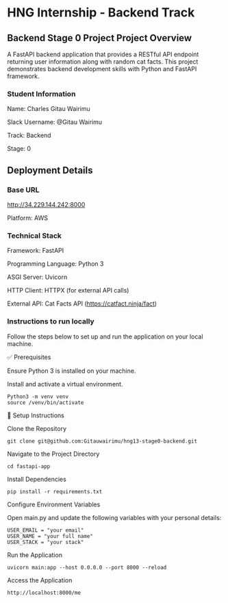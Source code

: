 
# HNG Internship - Backend Track

## Backend Stage 0 Project Project Overview ##
A FastAPI backend application that provides a RESTful API endpoint returning user information along with random cat facts. This project demonstrates backend development skills with Python and FastAPI framework.


### Student Information ###
Name: Charles Gitau Wairimu

Slack Username: @Gitau Wairimu

Track: Backend

Stage: 0

##  Deployment Details ##

### Base URL ###

http://34.229.144.242:8000

Platform: AWS

### Technical Stack  ###

Framework: FastAPI

Programming Language: Python 3

ASGI Server: Uvicorn

HTTP Client: HTTPX (for external API calls)

External API: Cat Facts API (https://catfact.ninja/fact)


### Instructions to run locally  ###

Follow the steps below to set up and run the application on your local machine.

✅ Prerequisites

Ensure Python 3 is installed on your machine.

Install and activate a virtual environment.
```
Python3 -m venv venv
source /venv/bin/activate
```
🔧 Setup Instructions

Clone the Repository
```
git clone git@github.com:Gitauwairimu/hng13-stage0-backend.git
```

Navigate to the Project Directory
```
cd fastapi-app
```

Install Dependencies
```
pip install -r requirements.txt
```

Configure Environment Variables

Open main.py and update the following variables with your personal details:
```
USER_EMAIL = "your email"
USER_NAME = "your full name"
USER_STACK = "your stack"
```

Run the Application
```
uvicorn main:app --host 0.0.0.0 --port 8000 --reload
```

Access the Application
```
http://localhost:8000/me

```